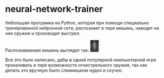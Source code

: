 # neural-network-trainer

Небольшая програмка на Python, которая при помощи специально тренированной нейронной сети, распознает в тире мишень, наводит на нее оружие и производит выстрел.

Распознаваемая мишень выглядит так: ![изображение мишени](https://github.com/bigov/neural-network-trainer/raw/master/img/target.png)

Все это было написано, дабы в одной популярной компьютерной игре прокачивать в тире возможности огнестрельного оружия, так как делать это вручную было слиииишком нудно и скучно.
